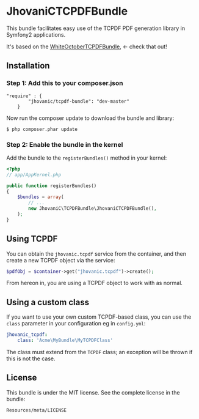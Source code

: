 JhovaniCTCPDFBundle
=======================

This bundle facilitates easy use of the TCPDF PDF generation library in
Symfony2 applications.

It's based on the [WhiteOctoberTCPDFBundle][1], <- check that out!

Installation
------------

### Step 1: Add this to your composer.json
```
"require" : {
        "jhovanic/tcpdf-bundle": "dev-master"
    }
```

Now run the composer update to download the bundle and library:

```
$ php composer.phar update
```

### Step 2: Enable the bundle in the kernel

Add the bundle to the `registerBundles()` method in your kernel:

``` php
<?php
// app/AppKernel.php

public function registerBundles()
{
    $bundles = array(
        // ...
        new JhovaniC\TCPDFBundle\JhovaniCTCPDFBundle(),
    );
}
```

Using TCPDF
-----------

You can obtain the `jhovanic.tcpdf` service from the container,
and then create a new TCPDF object via the service:

``` php
$pdfObj = $container->get("jhovanic.tcpdf")->create();
```

From hereon in, you are using a TCPDF object to work with as normal.

Using a custom class
--------------------

If you want to use your own custom TCPDF-based class, you can use
the `class` parameter in your configuration eg in `config.yml`:

``` yaml
jhovanic_tcpdf:
    class: 'Acme\MyBundle\MyTCPDFClass'
```

The class must extend from the `TCPDF` class; an exception will be
thrown if this is not the case.

License
-------

This bundle is under the MIT license. See the complete license in the bundle:

    Resources/meta/LICENSE

[1]: https://github.com/whiteoctober/WhiteOctoberTCPDFBundle "WhiteOctoberTCPDFBundle"